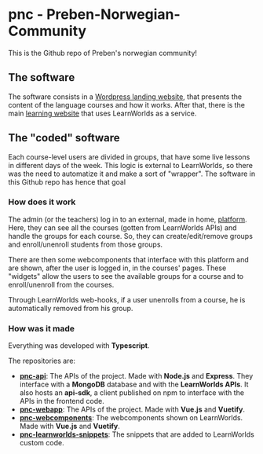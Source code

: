 # pnc - Preben-Norwegian-Community

This is the Github repo of Preben's norwegian community!

## The software

The software consists in a [Wordpress landing website](https://norwegiancommunity.com), that presents the content of the language courses and how it works. After that, there is the main [learning website](learn.prebenorwegian.com) that uses LearnWorlds as a service.

## The "coded" software

Each course-level users are divided in groups, that have some live lessons in different days of the week. This logic is external to LearnWorlds, so there was the need to automatize it and make a sort of "wrapper". The software in this Github repo has hence that goal

### How does it work

The admin (or the teachers) log in to an external, made in home, [platform](https://pnc.prebenorwegian.com). Here, they can see all the courses (gotten from LearnWorlds APIs) and handle the groups for each course. So, they can create/edit/remove groups and enroll/unenroll students from those groups. 

There are then some webcomponents that interface with this platform and are shown, after the user is logged in, in the courses' pages. These "widgets" allow the users to see the available groups for a course and to enroll/unenroll from the courses.

Through LearnWorlds web-hooks, if a user unenrolls from a course, he is automatically removed from his group.

### How was it made

Everything was developed with **Typescript**.

The repositories are:
* __[pnc-api](https://github.com/Preben-Norwegian-Community/pnc-api)__: The APIs of the project. Made with **Node.js** and **Express**. They interface with a **MongoDB** database and with the **LearnWorlds APIs**. It also hosts an **api-sdk**, a client published on npm to interface with the APIs in the frontend code.
* __[pnc-webapp](https://github.com/Preben-Norwegian-Community/pnc-webapp)__: The APIs of the project. Made with **Vue.js** and **Vuetify**.
* __[pnc-webcomponents](https://github.com/Preben-Norwegian-Community/pnc-webcomponents)__: The webcomponents shown on LearnWorlds. Made with **Vue.js** and **Vuetify**.
* __[pnc-learnworlds-snippets](https://github.com/Preben-Norwegian-Community/pnc-learnworlds-snippets)__: The snippets that are added to LearnWorlds custom code.
